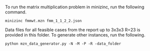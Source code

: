 To run the matrix multiplication problem in minizinc, run the following command.

```
minizinc fmmwt.mzn fmm_1_1_2_2.json
```

Data files for all feasible cases from the report up to 3x3x3 R=23 is provided in this folder. To generate other instances, run the following.

```
python mzn_data_generator.py -N -M -P -R -data_folder
``` 
